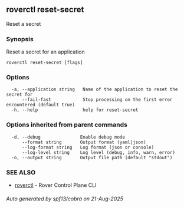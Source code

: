 ## roverctl reset-secret

Reset a secret

### Synopsis

Reset a secret for an application

```
roverctl reset-secret [flags]
```

### Options

```
  -a, --application string   Name of the application to reset the secret for
      --fail-fast            Stop processing on the first error encountered (default true)
  -h, --help                 help for reset-secret
```

### Options inherited from parent commands

```
  -d, --debug               Enable debug mode
      --format string       Output format (yaml|json)
      --log-format string   Log format (json or console)
      --log-level string    Log level (debug, info, warn, error)
  -o, --output string       Output file path (default "stdout")
```

### SEE ALSO

* [roverctl](roverctl.md)	 - Rover Control Plane CLI

###### Auto generated by spf13/cobra on 21-Aug-2025
